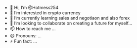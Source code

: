 - 👋 Hi, I’m @Hotmess254
- 👀 I’m interested in crypto currency
- 🌱 I’m currently learning sales and negotiaon and also forex
- 💞️ I’m looking to collaborate on creating a future for myself...
- 📫 How to reach me ...
- 😄 Pronouns: ...
- ⚡ Fun fact: ...

<!---
Hotmess254/Hotmess254 is a ✨ special ✨ repository because its `README.md` (this file) appears on your GitHub profile.
You can click the Preview link to take a look at your changes.
--->
